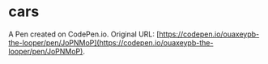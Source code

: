 # cars

A Pen created on CodePen.io. Original URL: [https://codepen.io/ouaxeypb-the-looper/pen/JoPNMoP](https://codepen.io/ouaxeypb-the-looper/pen/JoPNMoP).

